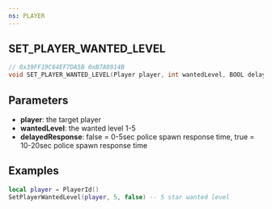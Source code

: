 ```yaml
---
ns: PLAYER
---
```

## SET_PLAYER_WANTED_LEVEL

```c
// 0x39FF19C64EF7DA5B 0xB7A0914B
void SET_PLAYER_WANTED_LEVEL(Player player, int wantedLevel, BOOL delayedResponse);
```

## Parameters
* **player**: the target player
* **wantedLevel**: the wanted level 1-5
* **delayedResponse**: false = 0-5sec police spawn response time, true = 10-20sec police spawn response time

## Examples
```lua
local player = PlayerId()
SetPlayerWantedLevel(player, 5, false) -- 5 star wanted level
```
